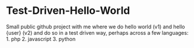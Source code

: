 Test-Driven-Hello-World
=======================

Small public github project with me where we do hello world (v1) and hello {user} (v2) and do so in a test driven way, perhaps across a few languages: 1.  php 2.  javascript 3.  python
